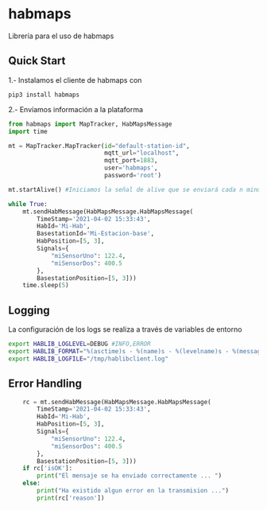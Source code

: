 # habmaps

Librería para el uso de habmaps

## Quick Start

1.- Instalamos el cliente de habmaps con

```
pip3 install habmaps
```

2.- Envíamos información a la plataforma

```python
from habmaps import MapTracker, HabMapsMessage
import time

mt = MapTracker.MapTracker(id="default-station-id",
                           mqtt_url="localhost",
                           mqtt_port=1883,
                           user='habmaps',
                           password='root')

mt.startAlive() #Iniciamos la señal de alive que se enviará cada n minutos 

while True:
    mt.sendHabMessage(HabMapsMessage.HabMapsMessage(
        TimeStamp='2021-04-02 15:33:43',
        HabId='Mi-Hab',
        BasestationId='Mi-Estacion-base',
        HabPosition=[5, 3],
        Signals={
            "miSensorUno": 122.4,
            "miSensorDos": 400.5
        },
        BasestationPosition=[5, 3]))
    time.sleep(5)
```

## Logging

La configuración de los logs se realiza a través de variables de entorno

```bash
export HABLIB_LOGLEVEL=DEBUG #INFO,ERROR
export HABLIB_FORMAT="%(asctime)s - %(name)s - %(levelname)s - %(message)s"
export HABLIB_LOGFILE="/tmp/hablibclient.log"
```

## Error Handling

```python
    rc = mt.sendHabMessage(HabMapsMessage.HabMapsMessage(
        TimeStamp='2021-04-02 15:33:43',
        HabId='Mi-Hab',
        HabPosition=[5, 3],
        Signals={
            "miSensorUno": 122.4,
            "miSensorDos": 400.5
        },
        BasestationPosition=[5, 3]))
    if rc['isOK']:
        print("El mensaje se ha enviado correctamente ... ")
    else:
        print("Ha existido algun error en la transmision ...")
        print(rc['reason'])
```